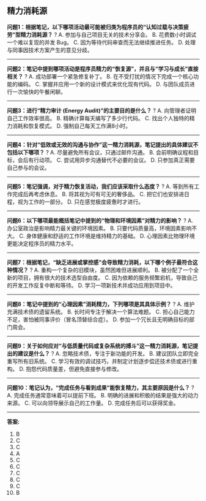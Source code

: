 ## 精力消耗源

**问题1：根据笔记，以下哪项活动最可能被归类为程序员的“认知过载与决策疲劳”型精力消耗源？**
?
A. 参加与自己项目无关的技术分享会。
B. 花费数小时调试一个难以复现的并发 Bug。
C. 因为等待代码审查而无法继续推进任务。
D. 处理与同事因技术方案产生的意见分歧。

---
**问题2：笔记中提到哪项活动是程序员精力的“恢复源”，并且与“学习与成长”直接相关？**
?
A. 成功部署一个紧急修复补丁。
B. 在不受打扰的情况下完成一个核心功能的编码。
C. 掌握并应用一个新的设计模式来优化现有代码。
D. 与团队成员进行一次愉快的午餐闲聊。

---
**问题3：进行“精力审计 (Energy Audit)”的主要目的是什么？**
?
A. 向管理者证明自己工作效率很高。
B. 精确计算每天编写了多少行代码。
C. 找出个人独特的精力消耗和恢复模式。
D. 强制自己每天工作满8小时。

---
**问题4：针对“低效或无效的沟通与协作”这一精力消耗源，笔记提出的具体建议不包括以下哪项？**
?
A. 尽量避免所有会议，只通过邮件沟通。
B. 会前明确议程和目标，会后有行动项。
C. 尝试用异步沟通替代不必要的会议。
D. 只参加真正需要自己参与的会议。

---
**问题5：笔记强调，对于精力恢复活动，我们应该采取什么态度？**
?
A. 等到所有工作完成后再考虑休息。
B. 将其视为可有可无的奢侈品。
C. 把它们也安排进日程，视为工作的一部分。
D. 只在感觉极度疲惫时才进行。

---
**问题6：以下哪项最能概括笔记中提到的“物理和环境因素”对精力的影响？**
?
A. 办公室政治是影响精力最关键的环境因素。
B. 只要代码质量高，环境因素影响不大。
C. 身体健康和舒适的工作环境是维持精力的基础。
D. 心理因素比物理环境更能决定程序员的精力水平。

---
**问题7：根据笔记，“缺乏进展或掌控感”会导致精力消耗，以下哪个例子最符合这种情况？**
?
A. 重构一个复杂的旧模块，虽然困难但进展顺利。
B. 被分配了一个全新的项目，拥有很大的技术选型自由度。
C. 因为依赖的服务频繁宕机，导致自己的开发工作反复中断和等待。
D. 学习一项新技术并成功应用到项目中。

---
**问题8：笔记中提到的“心理因素”消耗精力，下列哪项是其具体示例？**
?
A. 维护充满技术债的遗留系统。
B. 长时间专注于解决一个算法难题。
C. 担心自己能力不足，害怕被同事评价（冒名顶替综合症）。
D. 参加一个冗长且无明确目标的部门周会。

---
**问题9：关于如何应对“与低质量代码或复杂系统的搏斗”这一精力消耗源，笔记提出的建议是什么？**
?
A. 忽略技术债，专注于新功能的开发。
B. 建议团队立即完全重写所有旧系统。
C. 学习有效的调试技巧，并制定计划逐步偿还技术债或进行重构。
D. 抱怨代码质量差，但避免直接参与修改。
<!--SR:!2025-04-17,3,250-->

---
**问题10：笔记认为，“完成任务与看到成果”能恢复精力，其主要原因是什么？**
?
A. 完成任务通常意味着可以提前下班。
B. 明确的进展和积极的结果是强大的动力来源。
C. 可以向领导展示自己的工作量。
D. 完成任务后可以获得奖金。
<!--SR:!2025-04-17,3,250-->

---

**答案:**

1.  B
2.  C
3.  C
4.  A
5.  C
6.  C
7.  C
8.  C
9.  C
10. B